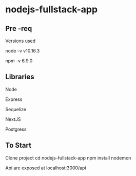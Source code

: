 # nodejs-fullstack-app

## Pre -req

Versions used

node -v
v10.16.3

npm -v
6.9.0

## Libraries 

Node

Express

Sequelize

NextJS

Postgress

## To Start
Clone project 
cd nodejs-fullstack-app
npm install
nodemon

Api are exposed at localhost:3000/api


